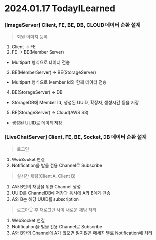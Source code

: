 # 2024.01.17 TodayILearned

### [ImageServer] Client, FE, BE, DB, CLOUD 데이터 순환 설계

> 회원 이미지 등록

1. Client → FE
2. FE → BE(Member Server)
  - Multipart 형식으로 데이터 전송
3. BE(MemberServer) → BE(StorageServer)
  - Multipart 형식으로 Member Id와 함께 데이터 전송
4. BE(StorageServer) → DB
  - StorageDB에 Member Id, 생성된 UUID, 확장자, 생성시간 등을 저장
5. BE(StorageServer) → Cloud(AWS S3)
  - 생성된 UUID로 데이터 저장
  
### [LiveChatServer] Client, FE, BE, Socket, DB 데이터 순환 설계

> 로그인

1. WebSocket 연결
2. Notification을 받을 전용 Channel로 Subscribe

> 실시간 채팅(Client A, Client B)

1. A와 B만의 채팅을 위한 Channel 생성
2. UUID를 ChannelDB에 저장과 동시에 A와 B에게 전송
3. A와 B는 해당 UUID를 subscription

> 로그아웃 후 재로그인 사이 새로운 채팅 처리

1. WebSocket 연결
2. Notification을 받을 전용 Channel로 Subscribe
3. A와 B만의 Channel에 A가 없으면 읽지않은 메세지 별로 Notification에 처리
